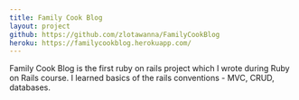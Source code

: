 ```yaml
---
title: Family Cook Blog
layout: project
github: https://github.com/zlotawanna/FamilyCookBlog
heroku: https://familycookblog.herokuapp.com/
---
```

Family Cook Blog is the first ruby on rails project which I wrote during Ruby on Rails course.
I learned basics of the rails conventions - MVC, CRUD, databases.
